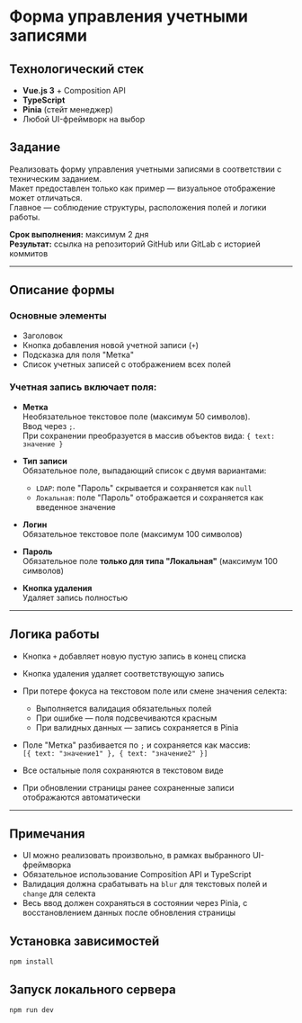 # Форма управления учетными записями

## Технологический стек

- **Vue.js 3** + Composition API  
- **TypeScript**  
- **Pinia** (стейт менеджер)  
- Любой UI-фреймворк на выбор  

## Задание

Реализовать форму управления учетными записями в соответствии с техническим заданием.  
Макет предоставлен только как пример — визуальное отображение может отличаться.  
Главное — соблюдение структуры, расположения полей и логики работы.

**Срок выполнения:** максимум 2 дня  
**Результат:** ссылка на репозиторий GitHub или GitLab с историей коммитов

---

## Описание формы

### Основные элементы

- Заголовок
- Кнопка добавления новой учетной записи (`+`)
- Подсказка для поля "Метка"
- Список учетных записей с отображением всех полей

### Учетная запись включает поля:

- **Метка**  
  Необязательное текстовое поле (максимум 50 символов).  
  Ввод через `;`.  
  При сохранении преобразуется в массив объектов вида: `{ text: значение }`

- **Тип записи**  
  Обязательное поле, выпадающий список с двумя вариантами:  
  - `LDAP`: поле "Пароль" скрывается и сохраняется как `null`  
  - `Локальная`: поле "Пароль" отображается и сохраняется как введенное значение

- **Логин**  
  Обязательное текстовое поле (максимум 100 символов)

- **Пароль**  
  Обязательное поле **только для типа "Локальная"** (максимум 100 символов)

- **Кнопка удаления**  
  Удаляет запись полностью

---

## Логика работы

- Кнопка `+` добавляет новую пустую запись в конец списка
- Кнопка удаления удаляет соответствующую запись
- При потере фокуса на текстовом поле или смене значения селекта:
  - Выполняется валидация обязательных полей
  - При ошибке — поля подсвечиваются красным
  - При валидных данных — запись сохраняется в Pinia

- Поле "Метка" разбивается по `;` и сохраняется как массив:  
  `[{ text: "значение1" }, { text: "значение2" }]`

- Все остальные поля сохраняются в текстовом виде
- При обновлении страницы ранее сохраненные записи отображаются автоматически

---

## Примечания

- UI можно реализовать произвольно, в рамках выбранного UI-фреймворка
- Обязательное использование Composition API и TypeScript
- Валидация должна срабатывать на `blur` для текстовых полей и `change` для селекта
- Весь ввод должен сохраняться в состоянии через Pinia, с восстановлением данных после обновления страницы

## Установка зависимостей
```
npm install
``` 
## Запуск локального сервера
```
npm run dev
```  
